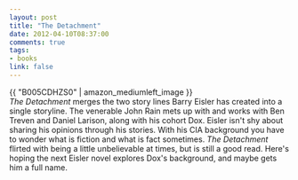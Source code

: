 ```yaml
---
layout: post
title: "The Detachment"
date: 2012-04-10T08:37:00
comments: true
tags:
- books
link: false
---
```

{{ "B005CDHZS0" | amazon_mediumleft_image }}  
_The Detachment_ merges the two story lines Barry Eisler has created into a single storyline. The venerable John Rain mets up with and works with Ben Treven and Daniel Larison, along with his cohort Dox. Eisler isn't shy about sharing his opinions through his stories. With his CIA background you have to wonder what is fiction and what is fact sometimes. _The Detachment_ flirted with being a little unbelievable at times, but is still a good read. Here's hoping the next Eisler novel explores Dox's background, and maybe gets him a full name.

